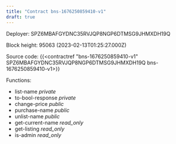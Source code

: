```yaml
---
title: "Contract bns-1676250859410-v1"
draft: true
---
```

Deployer: SPZ6MBAFGYDNC35RVJQP8NGP6DTMSG9JHMXDH19Q


 



Block height: 95063 (2023-02-13T01:25:27.000Z)

Source code: {{<contractref "bns-1676250859410-v1" SPZ6MBAFGYDNC35RVJQP8NGP6DTMSG9JHMXDH19Q bns-1676250859410-v1>}}

Functions:

* list-name _private_
* to-bool-response _private_
* change-price _public_
* purchase-name _public_
* unlist-name _public_
* get-current-name _read_only_
* get-listing _read_only_
* is-admin _read_only_
